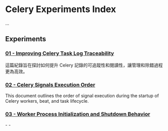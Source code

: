 # Celery Experiments Index

...

## Experiments

### [01 - Improving Celery Task Log Traceability](../01_enhance_beat_worker_log//README.md)

這篇紀錄旨在探討如何提升 Celery 記錄的可追蹤性和閱讀性，讓管理和除錯過程更為高效。

### [02 - Celery Signals Execution Order](../02_celery_signals//README.md)

This document outlines the order of signal execution during the startup of Celery workers, beat, and task lifecycle.

### [03 - Worker Process Initialization and Shutdown Behavior](../03_test_worker_process_init//README.md)

\- -

